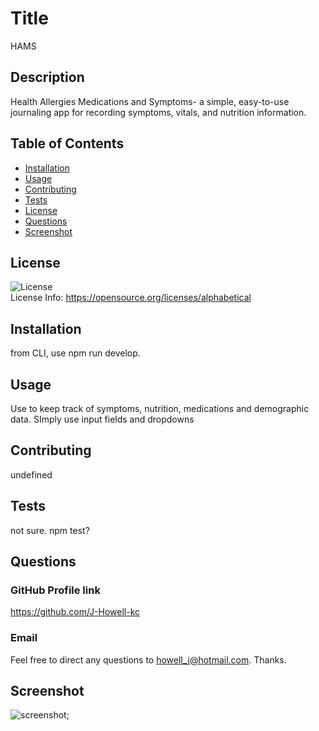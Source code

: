 
  # Title
HAMS

## Description
Health Allergies Medications and Symptoms- a simple, easy-to-use journaling app for recording symptoms, vitals, and nutrition information.

## Table of Contents
* [Installation](#installation)
* [Usage](#usage)
* [Contributing](#contributing)
* [Tests](#tests)
* [License](#license)
* [Questions](#questions)
* [Screenshot](#screenshot)

## License
![License](https://img.shields.io/badge/license-MIT-green) <br />
License Info: https://opensource.org/licenses/alphabetical 

## Installation
from CLI, use npm run develop.

## Usage
Use to keep track of symptoms, nutrition, medications and demographic data. SImply use input fields and dropdowns

## Contributing
undefined

## Tests
not sure. npm test?

## Questions 
### GitHub Profile link
https://github.com/J-Howell-kc <br/>
### Email
Feel free to direct any questions to howell_j@hotmail.com. Thanks.

## Screenshot
![screenshot]();